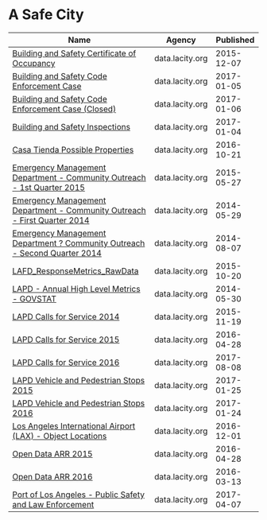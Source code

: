 # A Safe City

Name | Agency | Published
---- | ---- | ---------
[Building and Safety Certificate of Occupancy](../datasets/3f9m-afei.md) | data.lacity.org | 2015-12-07
[Building and Safety Code Enforcement Case](../datasets/2uz8-3tj3.md) | data.lacity.org | 2017-01-05
[Building and Safety Code Enforcement Case (Closed)](../datasets/q3qu-98vb.md) | data.lacity.org | 2017-01-06
[Building and Safety Inspections](../datasets/9w5z-rg2h.md) | data.lacity.org | 2017-01-04
[Casa Tienda Possible Properties](../datasets/y7m5-sde4.md) | data.lacity.org | 2016-10-21
[Emergency Management Department - Community Outreach - 1st Quarter 2015](../datasets/iz9s-qc6r.md) | data.lacity.org | 2015-05-27
[Emergency Management Department - Community Outreach - First Quarter 2014](../datasets/6xuk-a67v.md) | data.lacity.org | 2014-05-29
[Emergency Management Department ? Community Outreach - Second Quarter 2014](../datasets/4k67-bwgi.md) | data.lacity.org | 2014-08-07
[LAFD_ResponseMetrics_RawData](../datasets/cthf-nngn.md) | data.lacity.org | 2015-10-20
[LAPD - Annual High Level Metrics - GOVSTAT](../datasets/t6kt-2yic.md) | data.lacity.org | 2014-05-30
[LAPD Calls for Service 2014](../datasets/mgue-vbsx.md) | data.lacity.org | 2015-11-19
[LAPD Calls for Service 2015](../datasets/tss8-455b.md) | data.lacity.org | 2016-04-28
[LAPD Calls for Service 2016](../datasets/xwgr-xw5q.md) | data.lacity.org | 2017-08-08
[LAPD Vehicle and Pedestrian Stops 2015](../datasets/fmpk-vq3h.md) | data.lacity.org | 2017-01-25
[LAPD Vehicle and Pedestrian Stops 2016](../datasets/ghrm-j3er.md) | data.lacity.org | 2017-01-24
[Los Angeles International Airport (LAX) - Object Locations](../datasets/r8xf-vixa.md) | data.lacity.org | 2016-12-01
[Open Data ARR 2015](../datasets/d4vt-ypi8.md) | data.lacity.org | 2016-04-28
[Open Data ARR 2016](../datasets/m58u-93eu.md) | data.lacity.org | 2016-03-13
[Port of Los Angeles - Public Safety and Law Enforcement](../datasets/r5zp-atgu.md) | data.lacity.org | 2017-04-07

